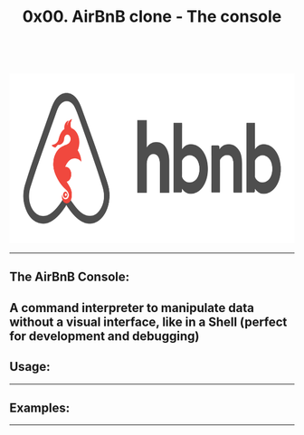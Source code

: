 <h1 align="center">0x00. AirBnB clone - The console</h1><br><br><br>
<p align="center">
<img width="650" height="300" src="https://github.com/Lex9jar/AirBnB_clone/blob/main/img/AirBnB.png">
</p>

-------------

## The AirBnB Console:
A command interpreter to manipulate data without a visual interface, like in a Shell (perfect for development and debugging)
-------------

## Usage:

-------------

## Examples:

-------------
